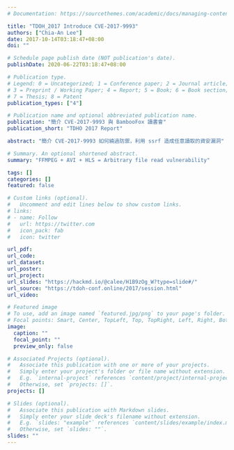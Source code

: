 ```yaml
---
# Documentation: https://sourcethemes.com/academic/docs/managing-content/

title: "TDOH_2017 Introduce CVE-2017-9993"
authors: ["Chia-An Lee"]
date: 2017-10-14T03:18:47+08:00
doi: ""

# Schedule page publish date (NOT publication's date).
publishDate: 2020-06-22T03:18:47+08:00

# Publication type.
# Legend: 0 = Uncategorized; 1 = Conference paper; 2 = Journal article;
# 3 = Preprint / Working Paper; 4 = Report; 5 = Book; 6 = Book section;
# 7 = Thesis; 8 = Patent
publication_types: ["4"]

# Publication name and optional abbreviated publication name.
publication: "簡介 CVE-2017-9993 與 BambooFox 讀書會"
publication_short: "TDHO 2017 Report"

abstract: "簡介 CVE-2017-9993 如何繞過防禦，利用 ssrf 造成任意讀取的資安漏洞"

# Summary. An optional shortened abstract.
summary: "FFMPEG + AVI + HLS = Arbitrary file read vulnerability"

tags: []
categories: []
featured: false

# Custom links (optional).
#   Uncomment and edit lines below to show custom links.
# links:
# - name: Follow
#   url: https://twitter.com
#   icon_pack: fab
#   icon: twitter

url_pdf:
url_code:
url_dataset:
url_poster:
url_project:
url_slides: "https://hackmd.io/@calee/H1B9zOg_W?type=slide#/"
url_source: "https://tdoh-conf.online/2017/session.html"
url_video:

# Featured image
# To use, add an image named `featured.jpg/png` to your page's folder. 
# Focal points: Smart, Center, TopLeft, Top, TopRight, Left, Right, BottomLeft, Bottom, BottomRight.
image:
  caption: ""
  focal_point: ""
  preview_only: false

# Associated Projects (optional).
#   Associate this publication with one or more of your projects.
#   Simply enter your project's folder or file name without extension.
#   E.g. `internal-project` references `content/project/internal-project/index.md`.
#   Otherwise, set `projects: []`.
projects: []

# Slides (optional).
#   Associate this publication with Markdown slides.
#   Simply enter your slide deck's filename without extension.
#   E.g. `slides: "example"` references `content/slides/example/index.md`.
#   Otherwise, set `slides: ""`.
slides: ""
---
```

